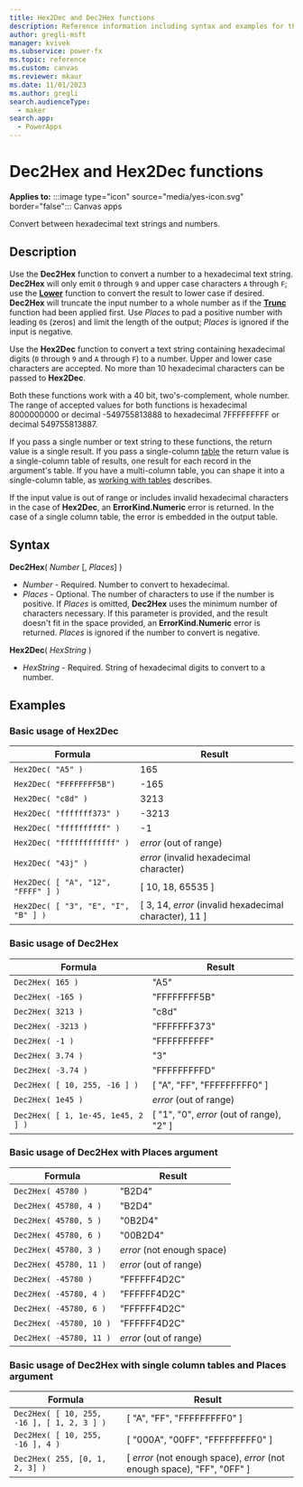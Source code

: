 ```yaml
---
title: Hex2Dec and Dec2Hex functions
description: Reference information including syntax and examples for the Hex2Dec and Dec2Hex functions in Power Fx.
author: gregli-msft
manager: kvivek
ms.subservice: power-fx
ms.topic: reference
ms.custom: canvas
ms.reviewer: mkaur
ms.date: 11/01/2023
ms.author: gregli
search.audienceType: 
  - maker
search.app: 
  - PowerApps
---
```

# Dec2Hex and Hex2Dec functions

**Applies to:** :::image type="icon" source="media/yes-icon.svg" border="false"::: Canvas apps

Convert between hexadecimal text strings and numbers.

## Description

Use the **Dec2Hex** function to convert a number to a hexadecimal text string.  **Dec2Hex** will only emit `0` through `9` and upper case characters `A` through `F`; use the [**Lower**](function-lower-upper-proper.md) function to convert the result to lower case if desired.  **Dec2Hex** will truncate the input number to a whole number as if the [**Trunc**](function-round.md) function had been applied first.  Use *Places* to pad a positive number with leading `0`s (zeros) and limit the length of the output; *Places* is ignored if the input is negative.

Use the **Hex2Dec** function to convert a text string containing hexadecimal digits (`0` through `9` and `A` through `F`) to a number.  Upper and lower case characters are accepted.  No more than 10 hexadecimal characters can be passed to **Hex2Dec**.

Both these functions work with a 40 bit, two's-complement, whole number. The range of accepted values for both functions is hexadecimal 8000000000 or decimal -549755813888 to hexadecimal 7FFFFFFFFF or decimal 549755813887.

If you pass a single number or text string to these functions, the return value is a single result.  If you pass a single-column [table](/power-apps/maker/canvas-apps/working-with-tables) the return value is a single-column table of results, one result for each record in the argument's table. If you have a multi-column table, you can shape it into a single-column table, as [working with tables](/power-apps/maker/canvas-apps/working-with-tables) describes.  

If the input value is out of range or includes invalid hexadecimal characters in the case of **Hex2Dec**, an **ErrorKind.Numeric** error is returned.  In the case of a single column table, the error is embedded in the output table.

## Syntax

**Dec2Hex**( *Number* [, *Places*] )

- *Number* - Required.  Number to convert to hexadecimal.
- *Places* - Optional.  The number of characters to use if the number is positive. If *Places* is omitted, **Dec2Hex** uses the minimum number of characters necessary. If this parameter is provided, and the result doesn't fit in the space provided, an **ErrorKind.Numeric** error is returned.  *Places* is ignored if the number to convert is negative.

**Hex2Dec**( *HexString* )

- *HexString* - Required.  String of hexadecimal digits to convert to a number.

## Examples

### Basic usage of Hex2Dec

| Formula | Result |
| --- | --- |
| `Hex2Dec( "A5" )` | 165 |
| `Hex2Dec( "FFFFFFFF5B")` | -165 |
| `Hex2Dec( "c8d" )` | 3213 |
| `Hex2Dec( "fffffff373" )` | -3213 |
| `Hex2Dec( "ffffffffff" )` | -1 |
| `Hex2Dec( "ffffffffffff" )` | *error* (out of range) |
| `Hex2Dec( "43j" )` | *error* (invalid hexadecimal character) |
| `Hex2Dec( [ "A", "12", "FFFF" ] )` | [ 10, 18, 65535 ] |
| `Hex2Dec( [ "3", "E", "I", "B" ] )` | [ 3, 14, *error* (invalid hexadecimal character), 11 ]

### Basic usage of Dec2Hex

| Formula | Result |
| --- | --- |
| `Dec2Hex( 165 )`        | "A5" |
| `Dec2Hex( -165 )`       | "FFFFFFFF5B" |
| `Dec2Hex( 3213 )`       | "c8d" |
| `Dec2Hex( -3213 )`      | "FFFFFFF373" |
| `Dec2Hex( -1 )`         | "FFFFFFFFFF" |
| `Dec2Hex( 3.74 )`       | "3" |
| `Dec2Hex( -3.74 )`      | "FFFFFFFFFD" |
| `Dec2Hex( [ 10, 255, -16 ] )` | [ "A", "FF", "FFFFFFFFF0" ] |
| `Dec2Hex( 1e45 )`       | *error* (out of range) |
| `Dec2Hex( [ 1, 1e-45, 1e45, 2 ] )` | [ "1", "0", *error* (out of range), "2" ] |

### Basic usage of Dec2Hex with Places argument

| Formula | Result |
| --- | --- |
| `Dec2Hex( 45780 )`      | "B2D4" |
| `Dec2Hex( 45780, 4 )`   | "B2D4" |
| `Dec2Hex( 45780, 5 )`   | "0B2D4" |
| `Dec2Hex( 45780, 6 )`   | "00B2D4" |
| `Dec2Hex( 45780, 3 )`   | *error* (not enough space) |
| `Dec2Hex( 45780, 11 )`  | *error* (out of range) |
| `Dec2Hex( -45780 )`     | "FFFFFF4D2C" | 
| `Dec2Hex( -45780, 4 )`  | "FFFFFF4D2C" | 
| `Dec2Hex( -45780, 6 )`  | "FFFFFF4D2C" | 
| `Dec2Hex( -45780, 10 )` | "FFFFFF4D2C" | 
| `Dec2Hex( -45780, 11 )` | *error* (out of range) | 

### Basic usage of Dec2Hex with single column tables and Places argument

| Formula | Result |
| --- | --- |
| `Dec2Hex( [ 10, 255, -16 ], [ 1, 2, 3 ] )`      | [ "A", "FF", "FFFFFFFFF0" ] |
| `Dec2Hex( [ 10, 255, -16 ], 4 )`   | [ "000A", "00FF", "FFFFFFFFF0" ] |
| `Dec2Hex( 255, [0, 1, 2, 3] )`   | [ *error* (not enough space), *error* (not enough space), "FF", "0FF" ] |
